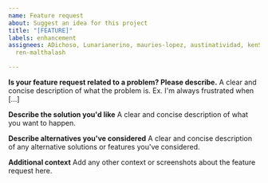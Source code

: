 ```yaml
---
name: Feature request
about: Suggest an idea for this project
title: "[FEATURE]"
labels: enhancement
assignees: ADichoso, Lunarianerino, mauries-lopez, austinatividad, kenStinks, zivan-c,
  ren-malthalash

---
```


**Is your feature request related to a problem? Please describe.**
A clear and concise description of what the problem is. Ex. I'm always frustrated when [...]

**Describe the solution you'd like**
A clear and concise description of what you want to happen.

**Describe alternatives you've considered**
A clear and concise description of any alternative solutions or features you've considered.

**Additional context**
Add any other context or screenshots about the feature request here.
